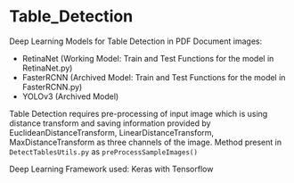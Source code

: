 # Table_Detection

Deep Learning Models for Table Detection in PDF Document images:
- RetinaNet (Working Model: Train and Test Functions for the model in RetinaNet.py)
- FasterRCNN (Archived Model: Train and Test Functions for the model in FasterRCNN.py)
- YOLOv3 (Archived Model)

Table Detection requires pre-processing of input image which is using distance transform and saving information provided by EuclideanDistanceTransform, LinearDistanceTransform, MaxDistanceTransform as three channels of the image. Method present in `DetectTablesUtils.py` as `preProcessSampleImages()`

Deep Learning Framework used: Keras with Tensorflow
